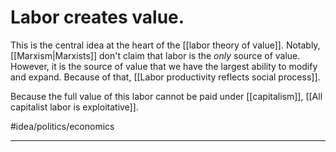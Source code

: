# Labor creates value.
This is the central idea at the heart of the [[labor theory of value]]. Notably, [[Marxism|Marxists]] don't claim that labor is the *only* source of value. However, it is the source of value that we have the largest ability to modify and expand. Because of that, [[Labor productivity reflects social process]]. 

Because the full value of this labor cannot be paid under [[capitalism]], [[All capitalist labor is exploitative]]. 

#idea/politics/economics 

---
